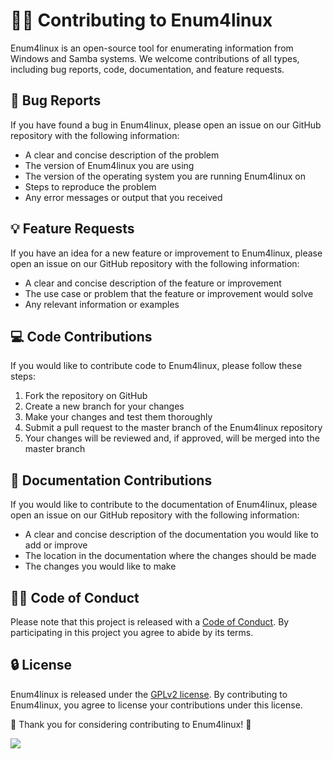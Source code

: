 
# :guardsman: Contributing to Enum4linux 

Enum4linux is an open-source tool for enumerating information from Windows and Samba systems. We welcome contributions of all types, including bug reports, code, documentation, and feature requests.

## :bug: Bug Reports

If you have found a bug in Enum4linux, please open an issue on our GitHub repository with the following information:

-   A clear and concise description of the problem
-   The version of Enum4linux you are using
-   The version of the operating system you are running Enum4linux on
-   Steps to reproduce the problem
-   Any error messages or output that you received

## :bulb: Feature Requests

If you have an idea for a new feature or improvement to Enum4linux, please open an issue on our GitHub repository with the following information:

-   A clear and concise description of the feature or improvement
-   The use case or problem that the feature or improvement would solve
-   Any relevant information or examples

## :computer: Code Contributions

If you would like to contribute code to Enum4linux, please follow these steps:

1.  Fork the repository on GitHub
2.  Create a new branch for your changes
3.  Make your changes and test them thoroughly
4.  Submit a pull request to the master branch of the Enum4linux repository
5.  Your changes will be reviewed and, if approved, will be merged into the master branch

## :book: Documentation Contributions

If you would like to contribute to the documentation of Enum4linux, please open an issue on our GitHub repository with the following information:

-   A clear and concise description of the documentation you would like to add or improve
-   The location in the documentation where the changes should be made
-   The changes you would like to make

## :guardsman: Code of Conduct

Please note that this project is released with a [Code of Conduct](CODE_OF_CONDUCT.md). By participating in this project you agree to abide by its terms.

## :lock: License

Enum4linux is released under the [GPLv2 license](LICENSE). By contributing to Enum4linux, you agree to license your contributions under this license.

:tada: Thank you for considering contributing to Enum4linux! :tada:

![](https://media.giphy.com/media/xUPGcguWZHRC2HyBRS/giphy.gif)
